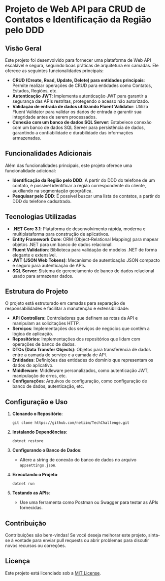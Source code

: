 # Projeto de Web API para CRUD de Contatos e Identificação da Região pelo DDD

## Visão Geral

Este projeto foi desenvolvido para fornecer uma plataforma de Web API escalável e segura, seguindo boas práticas de arquitetura em camadas. Ele oferece as seguintes funcionalidades principais:

- **CRUD (Create, Read, Update, Delete) para entidades principais**: Permite realizar operações de CRUD para entidades como Contatos, Estados, Regiões, etc.
- **Autenticação JWT**: Implementa autenticação JWT para garantir a segurança das APIs restritas, protegendo o acesso não autorizado.
- **Validação de entrada de dados utilizando Fluent Validator**: Utiliza Fluent Validator para validar os dados de entrada e garantir sua integridade antes de serem processados.
- **Conexão com um banco de dados SQL Server**: Estabelece conexão com um banco de dados SQL Server para persistência de dados, garantindo a confiabilidade e durabilidade das informações armazenadas.

## Funcionalidades Adicionais

Além das funcionalidades principais, este projeto oferece uma funcionalidade adicional:

- **Identificação da Região pelo DDD**: A partir do DDD do telefone de um contato, é possível identificar a região correspondente do cliente, auxiliando na segmentação geográfica.
- **Pesquisar pelo DDD**: É possivel buscar uma lista de contatos, a partir do DDD do telefone cadsatrado.

## Tecnologias Utilizadas

- **.NET Core 3.1**: Plataforma de desenvolvimento rápida, moderna e multiplataforma para construção de aplicativos.
- **Entity Framework Core**: ORM (Object-Relational Mapping) para mapear objetos .NET para um banco de dados relacional.
- **Fluent Validation**: Biblioteca para validação de modelos .NET de forma elegante e extensível.
- **JWT (JSON Web Tokens)**: Mecanismo de autenticação JSON compacto e seguro para autenticação de APIs.
- **SQL Server**: Sistema de gerenciamento de banco de dados relacional usado para armazenar dados.

## Estrutura do Projeto

O projeto está estruturado em camadas para separação de responsabilidades e facilitar a manutenção e extensibilidade:

- **API Controllers**: Controladores que definem as rotas da API e manipulam as solicitações HTTP.
- **Serviços**: Implementações dos serviços de negócios que contêm a lógica de aplicação.
- **Repositórios**: Implementações dos repositórios que lidam com operações de banco de dados.
- **DTOs (Data Transfer Objects)**: Objetos para transferência de dados entre a camada de serviço e a camada de API.
- **Entidades**: Definições das entidades do domínio que representam os dados do aplicativo.
- **Middleware**: Middleware personalizados, como autenticação JWT, manipulação de erros, etc.
- **Configurações**: Arquivos de configuração, como configuração de banco de dados, autenticação, etc.

## Configuração e Uso

1. **Clonando o Repositório**:
   ```shell
   git clone https://github.com/netiim/TechChallenge.git
   ```

2. **Instalando Dependências**:
   ```shell
   dotnet restore
   ```

3. **Configurando o Banco de Dados**:
   - Altere a string de conexão do banco de dados no arquivo `appsettings.json`.

4. **Executando o Projeto**:
   ```shell
   dotnet run
   ```

5. **Testando as APIs**:
   - Use uma ferramenta como Postman ou Swagger para testar as APIs fornecidas.

## Contribuição

Contribuições são bem-vindas! Se você deseja melhorar este projeto, sinta-se à vontade para enviar pull requests ou abrir problemas para discutir novos recursos ou correções.

## Licença

Este projeto está licenciado sob a [MIT License](LICENSE).
